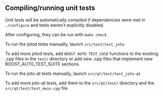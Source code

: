 Compiling/running unit tests
------------------------------------

Unit tests will be automatically compiled if dependencies were met in `./configure`
and tests weren't explicitly disabled.

After configuring, they can be run with `make check`.

To run the jotod tests manually, launch `src/test/test_joto`.

To add more jotod tests, add `BOOST_AUTO_TEST_CASE` functions to the existing
.cpp files in the `test/` directory or add new .cpp files that
implement new BOOST_AUTO_TEST_SUITE sections.

To run the joto-qt tests manually, launch `src/qt/test/test_joto-qt`

To add more joto-qt tests, add them to the `src/qt/test/` directory and
the `src/qt/test/test_main.cpp` file.

